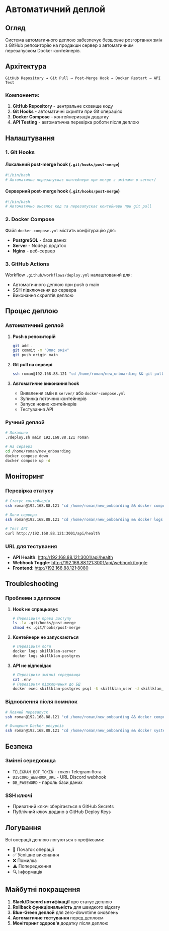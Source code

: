 # Автоматичний деплой

## Огляд

Система автоматичного деплою забезпечує безшовне розгортання змін з GitHub репозиторію на продакшн сервер з автоматичним перезапуском Docker контейнерів.

## Архітектура

```
GitHub Repository → Git Pull → Post-Merge Hook → Docker Restart → API Test
```

### Компоненти:

1. **GitHub Repository** - центральне сховище коду
2. **Git Hooks** - автоматичні скрипти при Git операціях
3. **Docker Compose** - контейнеризація додатку
4. **API Testing** - автоматична перевірка роботи після деплою

## Налаштування

### 1. Git Hooks

#### Локальний post-merge hook (`.git/hooks/post-merge`)
```bash
#!/bin/bash
# Автоматично перезапускає контейнери при merge з змінами в server/
```

#### Серверний post-merge hook (`.git/hooks/post-merge`)
```bash
#!/bin/bash
# Автоматично оновлює код та перезапускає контейнери при git pull
```

### 2. Docker Compose

Файл `docker-compose.yml` містить конфігурацію для:
- **PostgreSQL** - база даних
- **Server** - Node.js додаток
- **Nginx** - веб-сервер

### 3. GitHub Actions

Workflow `.github/workflows/deploy.yml` налаштований для:
- Автоматичного деплою при push в main
- SSH підключення до сервера
- Виконання скриптів деплою

## Процес деплою

### Автоматичний деплой

1. **Push в репозиторій**
   ```bash
   git add .
   git commit -m "Опис змін"
   git push origin main
   ```

2. **Git pull на сервері**
   ```bash
   ssh roman@192.168.88.121 "cd /home/roman/new_onboarding && git pull origin main"
   ```

3. **Автоматичне виконання hook**
   - Виявлення змін в `server/` або `docker-compose.yml`
   - Зупинка поточних контейнерів
   - Запуск нових контейнерів
   - Тестування API

### Ручний деплой

```bash
# Локально
./deploy.sh main 192.168.88.121 roman

# На сервері
cd /home/roman/new_onboarding
docker compose down
docker compose up -d
```

## Моніторинг

### Перевірка статусу

```bash
# Статус контейнерів
ssh roman@192.168.88.121 "cd /home/roman/new_onboarding && docker compose ps"

# Логи сервера
ssh roman@192.168.88.121 "cd /home/roman/new_onboarding && docker logs skillklan-server"

# Тест API
curl http://192.168.88.121:3001/api/health
```

### URL для тестування

- **API Health**: http://192.168.88.121:3001/api/health
- **Webhook Toggle**: http://192.168.88.121:3001/api/webhook/toggle
- **Frontend**: http://192.168.88.121:8080

## Troubleshooting

### Проблеми з деплоєм

1. **Hook не спрацьовує**
   ```bash
   # Перевірити права доступу
   ls -la .git/hooks/post-merge
   chmod +x .git/hooks/post-merge
   ```

2. **Контейнери не запускаються**
   ```bash
   # Перевірити логи
   docker logs skillklan-server
   docker logs skillklan-postgres
   ```

3. **API не відповідає**
   ```bash
   # Перевірити змінні середовища
   cat .env
   # Перевірити підключення до БД
   docker exec skillklan-postgres psql -U skillklan_user -d skillklan_db -c "SELECT 1;"
   ```

### Відновлення після помилок

```bash
# Повний перезапуск
ssh roman@192.168.88.121 "cd /home/roman/new_onboarding && docker compose down && docker compose up -d"

# Очищення Docker ресурсів
ssh roman@192.168.88.121 "cd /home/roman/new_onboarding && docker system prune -f"
```

## Безпека

### Змінні середовища

- `TELEGRAM_BOT_TOKEN` - токен Telegram бота
- `DISCORD_WEBHOOK_URL` - URL Discord webhook
- `DB_PASSWORD` - пароль бази даних

### SSH ключі

- Приватний ключ зберігається в GitHub Secrets
- Публічний ключ додано в GitHub Deploy Keys

## Логування

Всі операції деплою логуються з префіксами:
- 🔄 Початок операції
- ✅ Успішне виконання
- ❌ Помилка
- ⚠️ Попередження
- 🔍 Інформація

## Майбутні покращення

1. **Slack/Discord нотифікації** про статус деплою
2. **Rollback функціональність** для швидкого відкату
3. **Blue-Green деплой** для zero-downtime оновлень
4. **Автоматичне тестування** перед деплоєм
5. **Моніторинг здоров'я** додатку після деплою
